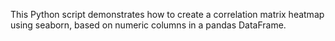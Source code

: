 This Python script demonstrates how to create a correlation matrix heatmap using seaborn, based on numeric columns in a pandas DataFrame.

